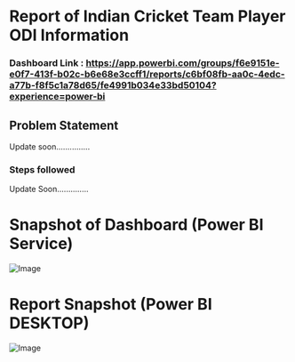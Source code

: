 # Report of Indian Cricket Team Player ODI Information

### Dashboard Link : https://app.powerbi.com/groups/f6e9151e-e0f7-413f-b02c-b6e68e3ccff1/reports/c6bf08fb-aa0c-4edc-a77b-f8f5c1a78d65/fe4991b034e33bd50104?experience=power-bi

## Problem Statement

Update soon...............


### Steps followed 

Update Soon..............


# Snapshot of Dashboard (Power BI Service)

![Image](https://github.com/user-attachments/assets/f54e5504-e76f-4334-b53f-45ee859231d9)


 # Report Snapshot (Power BI DESKTOP)

 
![Image](https://github.com/user-attachments/assets/26c6ca98-6687-4f52-8850-80be00633f33)
